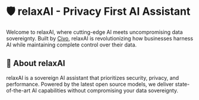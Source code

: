 # 🛡️ relaxAI - Privacy First AI Assistant

Welcome to relaxAI, where cutting-edge AI meets uncompromising data sovereignty. Built by [Civo](https://www.civo.com), relaxAI is revolutionizing how businesses harness AI while maintaining complete control over their data.

## 🚀 About relaxAI

relaxAI is a sovereign AI assistant that prioritizes security, privacy, and performance. Powered by the latest open source models, we deliver state-of-the-art AI capabilities without compromising your data sovereignty.
